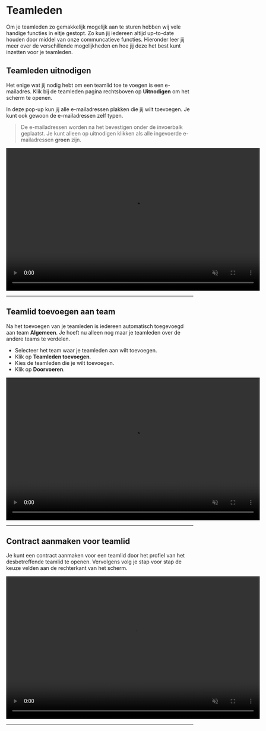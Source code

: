 # Teamleden

Om je teamleden zo gemakkelijk mogelijk aan te sturen hebben wij vele handige functies in eitje gestopt. Zo kun jij iedereen altijd up-to-date houden door middel van onze communcatieve functies. Hieronder leer jij meer over de verschillende mogelijkheden en hoe jij deze het best kunt inzetten voor je teamleden.

## Teamleden uitnodigen

Het enige wat jij nodig hebt om een teamlid toe te voegen is een e-mailadres. Klik bij de teamleden pagina rechtsboven op **Uitnodigen** om het scherm te openen.

In deze pop-up kun jij alle e-mailadressen plakken die jij wilt toevoegen. Je kunt ook gewoon de e-mailadressen zelf typen. 

> De e-mailadressen worden na het bevestigen onder de invoerbalk geplaatst. Je kunt alleen op uitnodigen klikken als alle ingevoerde e-mailadressen **groen** zijn.

<video controls
       muted 
       src="/assets/teamledenToevoegen.mov"
       width="683"
       height="384">
</video>

---

## Teamlid toevoegen aan team

Na het toevoegen van je teamleden is iedereen automatisch toegevoegd aan team **Algemeen**. Je hoeft nu alleen nog maar je teamleden over de andere teams te verdelen. 
* Selecteer het team waar je teamleden aan wilt toevoegen.
* Klik op **Teamleden toevoegen**. 
* Kies de teamleden die je wilt toevoegen.
* Klik op **Doorvoeren**.

<video controls
       muted 
       src="/assets/toevoegenTeams.mov"
       width="683"
       height="384">
</video>

---


## Contract aanmaken voor teamlid

Je kunt een contract aanmaken voor een teamlid door het profiel van het desbetreffende teamlid te openen. Vervolgens volg je stap voor stap de keuze velden aan de rechterkant van het scherm.

<video controls
       muted 
       src="/assets/contractAanmaken.mov"
       width="683"
       height="384">
</video>


---

